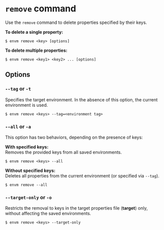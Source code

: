 # `remove` command

Use the `remove` command to delete properties specified by their keys.

**To delete a single property:**

```shell
$ envm remove <key> [options]
```

**To delete multiple properties:**

```shell
$ envm remove <key1> <key2> ... [options]
```

## Options

### `--tag` or `-t`
Specifies the target environment. In the absence of this option, the current environment is used.

```shell
$ envm remove <keys> --tag=<environment tag>
```

### `--all` or `-a`
This option has two behaviors, depending on the presence of keys:

**With specified keys:** <br>
Removes the provided keys from all saved environments.

  ```shell
  $ envm remove <keys> --all
  ```

**Without specified keys:** <br>
Deletes all properties from the current environment (or specified via `--tag`).

  ```shell
  $ envm remove --all
  ```

### `--target-only` or `-o`
Restricts the removal to keys in the target properties file (**target**) only, without affecting the saved environments.

```shell
$ envm remove <keys> --target-only
```